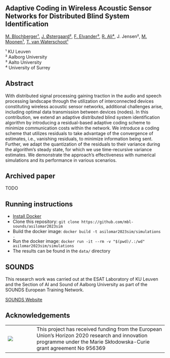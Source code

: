 ## Adaptive Coding in Wireless Acoustic Sensor Networks for Distributed Blind System Identification

[M. Blochberger¹](https://orcid.org/0000-0001-7331-7162), [J. Østergaard²](https://orcid.org/0000-0002-3724-6114), [F. Elvander³](https://orcid.org/0000-0003-1857-2173), [R. Ali⁴](https://orcid.org/0000-0001-7826-1030), J. Jensen², [M. Moonen¹](https://orcid.org/0000-0003-4461-0073), [T. van Waterschoot¹](https://orcid.org/0000-0002-6323-7350)
    
¹ KU Leuven  
² Aalborg University  
³ Aalto University  
⁴ University of Surrey  

## Abstract
With distributed signal processing gaining traction in the audio and speech processing landscape through the utilization of interconnected devices constituting wireless acoustic sensor networks, additional challenges arise, including optimal data transmission between devices (nodes). In this contribution, we extend an adaptive distributed blind system identification algorithm by introducing a residual-based adaptive coding scheme to minimize communication costs within the network. We introduce a coding scheme that utilizes residuals to take advantage of the convergence of estimates, i.e., vanishing residuals, to minimize information being sent. Further, we adapt the quantization of the residuals to their variance during the algorithm’s steady state, for which we use time-recursive variance estimates. We demonstrate the approach’s effectiveness with numerical simulations and its performance in various scenarios.

## Archived paper
TODO

## Running instructions

- [Install Docker](https://www.docker.com/)
- Clone this repository: `git clone https://github.com/mbl-sounds/asilomar2023sim`
- Build the docker image: `docker build -t asilomar2023sim/simulations .`
- Run the docker image: `docker run -it --rm -v "$(pwd)/.:/wd" asilomar2023sim/simulations`
- The results can be found in the `data/` directory

## SOUNDS
This research work was carried out at the ESAT Laboratory of KU Leuven and the Section of AI and Sound of Aalborg University as part of the SOUNDS European Training Network.

[SOUNDS Website](https://www.sounds-etn.eu/)

## Acknowledgements
<table>
    <tr>
        <td width="75">
        <img src="https://www.sounds-etn.eu/wp-content/uploads/2021/01/Screenshot-2021-01-07-at-16.50.22-600x400.png"  align="left"/>
        </td>
        <td>
        This project has received funding from the European Union’s Horizon 2020 research and innovation programme under the Marie Skłodowska-Curie grant agreement No 956369
        </td>
    </tr>
</table>
